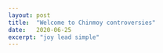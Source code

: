 ```yaml
---
layout: post
title:  "Welcome to Chinmoy controversies"
date:   2020-06-25
excerpt: "joy lead simple"
---
```

